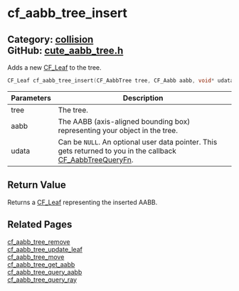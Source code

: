 # cf_aabb_tree_insert

Category: [collision](https://github.com/RandyGaul/cute_framework/blob/master/docs/api_reference?id=collision)  
GitHub: [cute_aabb_tree.h](https://github.com/RandyGaul/cute_framework/blob/master/include/cute_aabb_tree.h)  
---

Adds a new [CF_Leaf](https://github.com/RandyGaul/cute_framework/blob/master/docs/collision/cf_leaf.md) to the tree.

```cpp
CF_Leaf cf_aabb_tree_insert(CF_AabbTree tree, CF_Aabb aabb, void* udata);
```

Parameters | Description
--- | ---
tree | The tree.
aabb | The AABB (axis-aligned bounding box) representing your object in the tree.
udata | Can be `NULL`. An optional user data pointer. This gets returned to you in the callback [CF_AabbTreeQueryFn](https://github.com/RandyGaul/cute_framework/blob/master/docs/collision/cf_aabbtreequeryfn.md).

## Return Value

Returns a [CF_Leaf](https://github.com/RandyGaul/cute_framework/blob/master/docs/collision/cf_leaf.md) representing the inserted AABB.

## Related Pages

[cf_aabb_tree_remove](https://github.com/RandyGaul/cute_framework/blob/master/docs/collision/cf_aabb_tree_remove.md)  
[cf_aabb_tree_update_leaf](https://github.com/RandyGaul/cute_framework/blob/master/docs/collision/cf_aabb_tree_update_leaf.md)  
[cf_aabb_tree_move](https://github.com/RandyGaul/cute_framework/blob/master/docs/collision/cf_aabb_tree_move.md)  
[cf_aabb_tree_get_aabb](https://github.com/RandyGaul/cute_framework/blob/master/docs/collision/cf_aabb_tree_get_aabb.md)  
[cf_aabb_tree_query_aabb](https://github.com/RandyGaul/cute_framework/blob/master/docs/collision/cf_aabb_tree_query_aabb.md)  
[cf_aabb_tree_query_ray](https://github.com/RandyGaul/cute_framework/blob/master/docs/collision/cf_aabb_tree_query_ray.md)  
